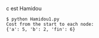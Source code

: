 c est Hamidou

```
$ python Hamidou1.py 
Cost from the start to each node:
{'a': 5, 'b': 2, 'fin': 6}
```
